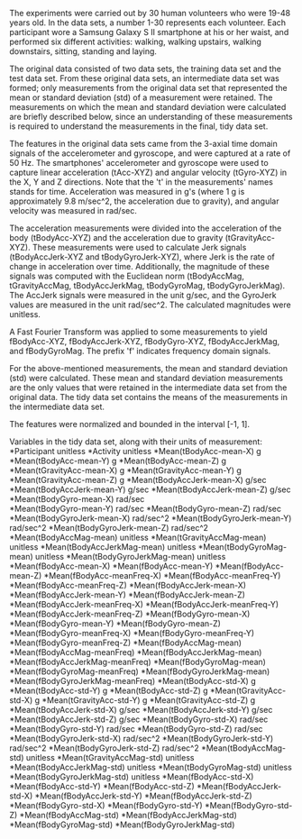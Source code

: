 The experiments were carried out by 30 human volunteers who were 19-48 years old. In the data sets, a number 1-30 represents each volunteer. Each participant wore a Samsung Galaxy S II smartphone at his or her waist, and performed six different activities: walking, walking upstairs, walking downstairs, sitting, standing and laying. 

The original data consisted of two data sets, the training data set and the test data set. From these original data sets, an intermediate data set was formed; only measurements from the original data set that represented the mean or standard deviation (std) of a measurement were retained. The measurements on which the mean and standard deviation were calculated are briefly described below, since an understanding of these measurements is required to understand the measurements in the final, tidy data set.  

 The features in the original data sets came from the 3-axial time domain signals of the accelerometer and gyroscope, and were captured at a rate of 50 Hz. The smartphones' accelerometer and gyroscope were used to capture linear acceleration (tAcc-XYZ) and angular velocity (tGyro-XYZ) in the X, Y and Z directions.  Note that the 't' in the measurements' names stands for time.  Acceleration was measured in g's (where 1 g is approximately 9.8 m/sec^2, the acceleration due to gravity), and angular velocity was measured in rad/sec. 

The acceleration measurements were divided into the acceleration of the body (tBodyAcc-XYZ) and the acceleration due to gravity (tGravityAcc-XYZ). These measurements were used to calculate Jerk signals (tBodyAccJerk-XYZ and tBodyGyroJerk-XYZ), where Jerk is the rate of change in acceleration over time. Additionally, the magnitude of these signals was computed with the Euclidean norm (tBodyAccMag, tGravityAccMag, tBodyAccJerkMag, tBodyGyroMag, tBodyGyroJerkMag).  The AccJerk signals were measured in the unit g/sec, and the GyroJerk values are measured in the unit rad/sec^2. The calculated magnitudes were unitless. 

A Fast Fourier Transform was applied to some measurements to yield fBodyAcc-XYZ, fBodyAccJerk-XYZ, fBodyGyro-XYZ, fBodyAccJerkMag, and fBodyGyroMag. The prefix 'f' indicates frequency domain signals. 

For the above-mentioned measurements, the mean and standard deviation (std) were calculated. These mean and standard deviation measurements are the only values that were retained in the intermediate data set from the original data. The tidy data set contains the means of the measurements in the intermediate data set. 

The features were normalized and bounded in the interval [-1, 1]. 

Variables in the tidy data set, along with their units of measurement:
*Participant					              unitless
*Activity					                unitless
*Mean(tBodyAcc-mean-X)			        g
*Mean(tBodyAcc-mean-Y)			        g
*Mean(tBodyAcc-mean-Z)			        g
*Mean(tGravityAcc-mean-X)			    g
*Mean(tGravityAcc-mean-Y)			    g
*Mean(tGravityAcc-mean-Z)			    g
*Mean(tBodyAccJerk-mean-X)		      g/sec
*Mean(tBodyAccJerk-mean-Y)		      g/sec
*Mean(tBodyAccJerk-mean-Z)		      g/sec
*Mean(tBodyGyro-mean-X)			      rad/sec			
*Mean(tBodyGyro-mean-Y)			      rad/sec
*Mean(tBodyGyro-mean-Z)			      rad/sec
*Mean(tBodyGyroJerk-mean-X)		    rad/sec^2
*Mean(tBodyGyroJerk-mean-Y)		    rad/sec^2
*Mean(tBodyGyroJerk-mean-Z)		    rad/sec^2
*Mean(tBodyAccMag-mean)			      unitless
*Mean(tGravityAccMag-mean)		      unitless
*Mean(tBodyAccJerkMag-mean)		    unitless
*Mean(tBodyGyroMag-mean)		        unitless
*Mean(tBodyGyroJerkMag-mean)		    unitless
*Mean(fBodyAcc-mean-X)
*Mean(fBodyAcc-mean-Y)
*Mean(fBodyAcc-mean-Z)
*Mean(fBodyAcc-meanFreq-X)
*Mean(fBodyAcc-meanFreq-Y)
*Mean(fBodyAcc-meanFreq-Z)
*Mean(fBodyAccJerk-mean-X)
*Mean(fBodyAccJerk-mean-Y)
*Mean(fBodyAccJerk-mean-Z)
*Mean(fBodyAccJerk-meanFreq-X)
*Mean(fBodyAccJerk-meanFreq-Y)
*Mean(fBodyAccJerk-meanFreq-Z)
*Mean(fBodyGyro-mean-X)
*Mean(fBodyGyro-mean-Y)
*Mean(fBodyGyro-mean-Z)
*Mean(fBodyGyro-meanFreq-X)
*Mean(fBodyGyro-meanFreq-Y)
*Mean(fBodyGyro-meanFreq-Z)
*Mean(fBodyAccMag-mean)
*Mean(fBodyAccMag-meanFreq)
*Mean(fBodyAccJerkMag-mean)
*Mean(fBodyAccJerkMag-meanFreq)
*Mean(fBodyGyroMag-mean)
*Mean(fBodyGyroMag-meanFreq)
*Mean(fBodyGyroJerkMag-mean)
*Mean(fBodyGyroJerkMag-meanFreq)
*Mean(tBodyAcc-std-X)			      g
*Mean(tBodyAcc-std-Y)			      g
*Mean(tBodyAcc-std-Z)			      g
*Mean(tGravityAcc-std-X)			    g
*Mean(tGravityAcc-std-Y)			    g
*Mean(tGravityAcc-std-Z)			    g
*Mean(tBodyAccJerk-std-X)			  g/sec
*Mean(tBodyAccJerk-std-Y)			  g/sec
*Mean(tBodyAccJerk-std-Z)			  g/sec
*Mean(tBodyGyro-std-X)			      rad/sec
*Mean(tBodyGyro-std-Y)			      rad/sec
*Mean(tBodyGyro-std-Z)			      rad/sec
*Mean(tBodyGyroJerk-std-X)		    rad/sec^2
*Mean(tBodyGyroJerk-std-Y)		    rad/sec^2
*Mean(tBodyGyroJerk-std-Z)			  rad/sec^2
*Mean(tBodyAccMag-std)			      unitless
*Mean(tGravityAccMag-std)			  unitless
*Mean(tBodyAccJerkMag-std)		    unitless
*Mean(tBodyGyroMag-std)			    unitless
*Mean(tBodyGyroJerkMag-std)		  unitless
*Mean(fBodyAcc-std-X)
*Mean(fBodyAcc-std-Y)
*Mean(fBodyAcc-std-Z)
*Mean(fBodyAccJerk-std-X)
*Mean(fBodyAccJerk-std-Y)
*Mean(fBodyAccJerk-std-Z)
*Mean(fBodyGyro-std-X)
*Mean(fBodyGyro-std-Y)
*Mean(fBodyGyro-std-Z)
*Mean(fBodyAccMag-std)
*Mean(fBodyAccJerkMag-std)
*Mean(fBodyGyroMag-std)
*Mean(fBodyGyroJerkMag-std)


